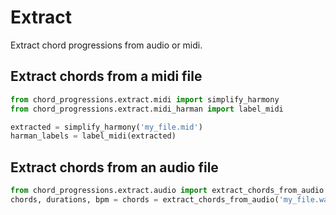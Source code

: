 # Extract

Extract chord progressions from audio or midi.

## Extract chords from a midi file

```python
from chord_progressions.extract.midi import simplify_harmony
from chord_progressions.extract.midi_harman import label_midi

extracted = simplify_harmony('my_file.mid')
harman_labels = label_midi(extracted)
```

[//]: # (TODO: `label_midi_file&#40;&#41;` that takes the filepath directly and returns a progression obj)

## Extract chords from an audio file

```python
from chord_progressions.extract.audio import extract_chords_from_audio
chords, durations, bpm = chords = extract_chords_from_audio('my_file.wav')
```

[//]: # (TODO: `label_audio_file&#40;&#41;` that returns a progression)
